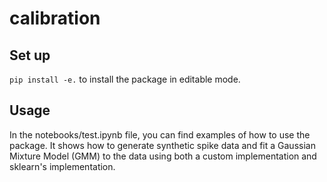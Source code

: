 # calibration

## Set up

`pip install -e.` to install the package in editable mode.

## Usage
In the notebooks/test.ipynb file, you can find examples of how to use the package. It shows how to generate synthetic spike data and fit a Gaussian Mixture Model (GMM) to the data using both a custom implementation and sklearn's implementation.